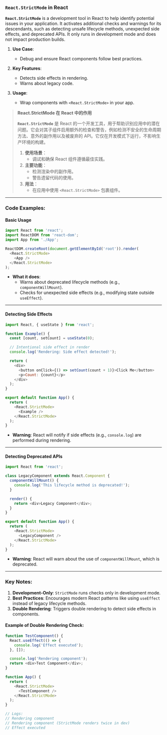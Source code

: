 ### `React.StrictMode` in React  

**`React.StrictMode`** is a development tool in React to help identify potential issues in your application. It activates additional checks and warnings for its descendants, such as detecting unsafe lifecycle methods, unexpected side effects, and deprecated APIs. It only runs in development mode and does not impact production builds.  

1. **Use Case**:  
   - Debug and ensure React components follow best practices.  

2. **Key Features**:  
   - Detects side effects in rendering.  
   - Warns about legacy code.  

3. **Usage**:  
   - Wrap components with `<React.StrictMode>` in your app.  

> **React.StrictMode 在 React 中的作用** 
>
>  <audio src="..\..\mp3\React.StrictMod.mp3"></audio>
> **`React.StrictMode`** 是 React 的一个开发工具，用于帮助识别应用中的潜在问题。它会对其子组件启用额外的检查和警告，例如检测不安全的生命周期方法、意外的副作用以及被废弃的 API。它仅在开发模式下运行，不影响生产环境的构建。  
>
> 1. **使用场景**：  
>    - 调试和确保 React 组件遵循最佳实践。  
> 2. **主要功能**：  
>    - 检测渲染中的副作用。  
>    - 警告遗留代码的使用。  
> 3. **用法**：  
>    - 在应用中使用 `<React.StrictMode>` 包裹组件。  

---

### Code Examples:

#### **Basic Usage**
```javascript
import React from 'react';
import ReactDOM from 'react-dom';
import App from './App';

ReactDOM.createRoot(document.getElementById('root')).render(
  <React.StrictMode>
    <App />
  </React.StrictMode>
);
```

- **What it does**:  
  - Warns about deprecated lifecycle methods (e.g., `componentWillMount`).  
  - Checks for unexpected side effects (e.g., modifying state outside `useEffect`).  

---

#### **Detecting Side Effects**
```javascript
import React, { useState } from 'react';

function Example() {
  const [count, setCount] = useState(0);

  // Intentional side effect in render
  console.log('Rendering: Side effect detected!');

  return (
    <div>
      <button onClick={() => setCount(count + 1)}>Click Me</button>
      <p>Count: {count}</p>
    </div>
  );
}

export default function App() {
  return (
    <React.StrictMode>
      <Example />
    </React.StrictMode>
  );
}
```

- **Warning**: React will notify if side effects (e.g., `console.log`) are performed during rendering.  

---

#### **Detecting Deprecated APIs**
```javascript
import React from 'react';

class LegacyComponent extends React.Component {
  componentWillMount() {
    console.log('This lifecycle method is deprecated!');
  }

  render() {
    return <div>Legacy Component</div>;
  }
}

export default function App() {
  return (
    <React.StrictMode>
      <LegacyComponent />
    </React.StrictMode>
  );
}
```

- **Warning**: React will warn about the use of `componentWillMount`, which is deprecated.  

---

### Key Notes:  
1. **Development-Only**: `StrictMode` runs checks only in development mode.  
2. **Best Practices**: Encourages modern React patterns like using `useEffect` instead of legacy lifecycle methods.  
3. **Double Rendering**: Triggers double rendering to detect side effects in components.  

#### Example of Double Rendering Check:
```javascript
function TestComponent() {
  React.useEffect(() => {
    console.log('Effect executed');
  }, []);

  console.log('Rendering component');
  return <div>Test Component</div>;
}

function App() {
  return (
    <React.StrictMode>
      <TestComponent />
    </React.StrictMode>
  );
}

// Logs:
// Rendering component
// Rendering component (StrictMode renders twice in dev)
// Effect executed
```